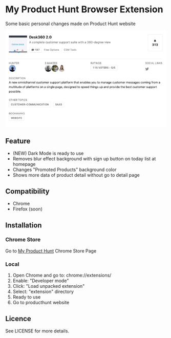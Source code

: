 # My Product Hunt Browser Extension
Some basic personal changes made on Product Hunt website

![screenshot](https://raw.githubusercontent.com/uretgec/my-product-hunt/develop/screenshots/my-product-hunt-more-data.png)

## Feature
- (NEW) Dark Mode is ready to use
- Removes blur effect background with sign up button on today list at homepage
- Changes "Promoted Products" background color
- Shows more data of product detail without go to detail page

## Compatibility
- Chrome
- Firefox (soon)

## Installation

### Chrome Store

Go to [My Product Hunt](https://chrome.google.com/webstore/detail/jbchipnpikoidnjdgmjdipiandcjhilp) Chrome Store Page

### Local

1. Open Chrome and go to: chrome://extensions/
2. Enable: "Developer mode"
3. Click: "Load unpacked extension"
4. Select: "extension" directory
5. Ready to use
6. Go to producthunt website

## Licence
See LICENSE for more details.